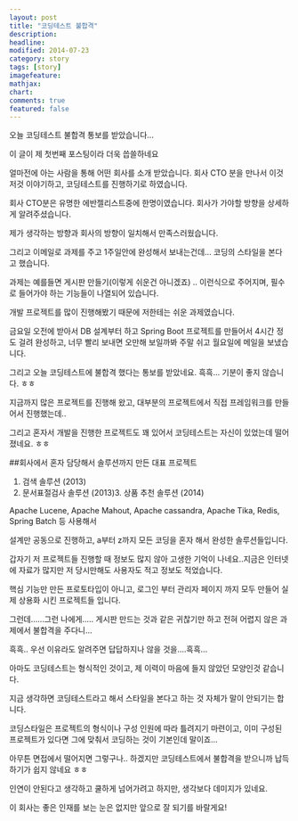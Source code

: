 ```yaml
---
layout: post
title: "코딩테스트 불합격"
description: 
headline: 
modified: 2014-07-23
category: story
tags: [story]
imagefeature: 
mathjax: 
chart: 
comments: true
featured: false
---
```


오늘 코딩테스트 불합격 통보를 받았습니다...

이 글이 제 첫번째 포스팅이라 더욱 씁쓸하네요

얼마전에 아는 사람을 통해 어떤 회사를 소개 받았습니다. 회사 CTO 분을 만나서 이것 저것 이야기하고, 코딩테스트를 진행하기로 하였습니다. 

회사 CTO분은 유명한 에반젤리스트중에 한명이였습니다. 회사가 가야할 방향을 상세하게 알려주셨습니다. 

제가 생각하는 방향과 회사의 방향이 일치해서 만족스러웠습니다. 

그리고 이메일로 과제를 주고 1주일안에 완성해서 보내는건데... 코딩의 스타일을 본다고 했습니다. 

과제는 예를들면 게시판 만들기(이렇게 쉬운건 아니겠죠) .. 이런식으로 주어지며, 필수로 들어가야 하는 기능들이 나열되어 있습니다.   

개발 프로젝트를 많이 진행해봤기 때문에 저한테는 쉬운 과제였습니다. 

금요일 오전에 받아서 DB 설계부터 하고 Spring Boot 프로젝트를 만들어서 4시간 정도 걸려 완성하고, 너무 빨리 보내면 오만해 보일까봐 주말 쉬고 월요일에 메일을 보냈습니다. 

그리고 오늘 코딩테스트에 불합격 했다는 통보를 받았네요. 흑흑... 기분이 좋지 않습니다. ㅎㅎ


지금까지 많은 프로젝트를 진행해 왔고, 대부분의 프로젝트에서 직접 프레임워크를 만들어서 진행했는데..

그리고 혼자서 개발을 진행한 프로젝트도 꽤 있어서 코딩테스트는 자신이 있었는데 떨어졌네요. ㅎㅎ

##회사에서 혼자 담당해서 솔루션까지 만든 대표 프로젝트
 
1. 검색 솔루션 (2013)
2. 문서표절검사 솔루션 (2013)3. 상품 추천 솔루션 (2014)

Apache Lucene, Apache Mahout, Apache cassandra, Apache Tika, Redis, Spring Batch 등 사용해서 
 
 설계만 공동으로 진행하고, a부터 z까지 모든 코딩을 혼자 해서 완성한 솔루션들입니다. 
 
 갑자기 저 프로젝트들 진행할 때 정보도 많지 않아 고생한 기억이 나네요..지금은 인터넷에 자료가 많지만 저 당시만해도 사용자도 적고 정보도 적었습니다.
 
 핵심 기능만 만든 프로토타입이 아니고, 로그인 부터 관리자 페이지 까지 모두 만들어 실제 상용화 시킨 프로젝트들 입니다.

그런데......그런 나에게..... 게시판 만드는 것과 같은 귀찮기만 하고 전혀 어렵지 않은 과제에서 불합격을 주다니...

흑흑.. 우선 이유라도 알려주면 답답하지나 않을 것을....흑흑...


아마도 코딩테스트는 형식적인 것이고, 제 이력이 마음에 들지 않았던 모양인것 같습니다. 

지금 생각하면 코딩테스트라고 해서 스타일을 본다고 하는 것 자체가 말이 안되기는 합니다.

코딩스타일은 프로젝트의 형식이나 구성 인원에 따라 틀려지기 마련이고, 이미 구성된 프로젝트가 있다면 그에 맞춰서 코딩하는 것이 기본인데 말이죠...

아무튼 면접에서 떨어지면 그렇구나.. 하겠지만 코딩테스트에서 불합격을 받으니까 납득하기가 쉽지 않네요 ㅎㅎ

인연이 안된다고 생각하고 쿨하게 넘어가려고 하지만, 생각보다 데미지가 있네요. 

이 회사는 좋은 인재를 보는 눈은 없지만 앞으로 잘 되기를 바랄게요!



